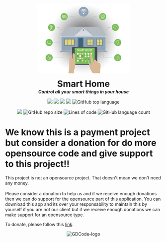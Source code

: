 <p align="center">
  <img width="300" src="assets/SmartHomeLogo.png" alt="Cover-image">
  <h1 align="center" style="margin: 0 auto 0 auto;">Smart Home</h1>
  <h5 align="center" style="margin: 0 auto 0 auto;">Control all your smart things in your house</h5>
</p>

<p align="center">
  <img src="https://img.shields.io/github/last-commit/dmtzs/SmartAllHome">
  <img src="https://img.shields.io/github/contributors/dmtzs/SmartAllHome">
  <img src="https://img.shields.io/github/issues/dmtzs/SmartAllHome?label=issues">
  <img src="https://img.shields.io/github/stars/dmtzs/SmartAllHome">
  <img alt="GitHub top language" src="https://img.shields.io/github/languages/top/dmtzs/SmartAllHome">
</p>

<p align="center">
  <img src="https://img.shields.io/github/languages/code-size/dmtzs/SmartAllHome">
  <img alt="GitHub repo size" src="https://img.shields.io/github/repo-size/dmtzs/SmartAllHome">
  <img alt="Lines of code" src="https://img.shields.io/tokei/lines/github/dmtzs/SmartAllHome?label=total%20lines%20in%20repo">
  <img alt="GitHub language count" src="https://img.shields.io/github/languages/count/dmtzs/SmartAllHome">
</p>

# We know this is a payment project but consider a donation for do more opensource code and give support to this project!!
This project is not an opensource project. That doesn't mean we don't need any money.
<br><br>
Please consider a donation to help us and if we receive enough donations then we can do support for the opensource part of this application.
You can download this app and its over your responsability to maintain this by yourself if you are not our client but if we receive enough donations we can make support for an opensource type.

To donate, please follow this [link](https://ceneka.net/dmtzs).

<p align="center">
  <img width="300" src="https://github.com/dmtzs/SmartTerrariumR/blob/master/WikiAssets/GDLogo.png" alt="GDCode-logo">
</p>
